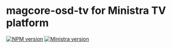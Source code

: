 # magcore-osd-tv for Ministra TV platform

[![NPM version](https://img.shields.io/npm/v/magcore-osd-tv.svg?style=flat-square)](https://www.npmjs.com/package/magcore-osd-tv)
[![Ministra version](https://img.shields.io/badge/Ministra-5.6.0-%23532560.svg?style=flat-square)](https://ministra.com)

